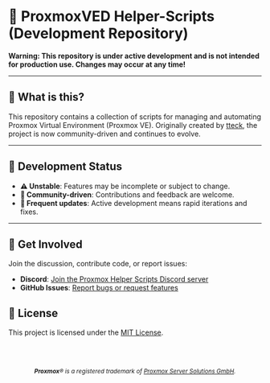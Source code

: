 # 🚧 ProxmoxVED Helper-Scripts (Development Repository)

**Warning: This repository is under active development and is not intended for production use. Changes may occur at any time!**


---

## 🔧 What is this?
This repository contains a collection of scripts for managing and automating Proxmox Virtual Environment (Proxmox VE). Originally created by [tteck](https://github.com/tteck), the project is now community-driven and continues to evolve.

---

## 🚀 Development Status
- **⚠️ Unstable**: Features may be incomplete or subject to change.
- **📢 Community-driven**: Contributions and feedback are welcome.
- **🔄 Frequent updates**: Active development means rapid iterations and fixes.

---

## 💬 Get Involved
Join the discussion, contribute code, or report issues:
- **Discord**: [Join the Proxmox Helper Scripts Discord server](https://discord.gg/UHrpNWGwkH)
- **GitHub Issues**: [Report bugs or request features](https://github.com/community-scripts/ProxmoxVED/issues)

## 📜 License

This project is licensed under the [MIT License](LICENSE).

</br>
</br>
<p align="center">
  <i style="font-size: smaller;"><b>Proxmox</b>® is a registered trademark of <a href="https://www.proxmox.com/en/about/company">Proxmox Server Solutions GmbH</a>.</i>
</p>



